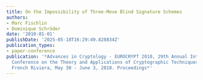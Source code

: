 ```yaml
---
title: On the Impossibility of Three-Move Blind Signature Schemes
authors:
- Marc Fischlin
- Dominique Schröder
date: '2010-01-01'
publishDate: '2025-05-18T16:29:49.828834Z'
publication_types:
- paper-conference
publication: '*Advances in Cryptology - EUROCRYPT 2010, 29th Annual International
  Conference on the Theory and Applications of Cryptographic Techniques, Monaco /
  French Riviera, May 30 - June 3, 2010. Proceedings*'
---
```

